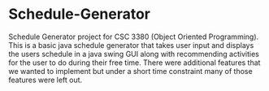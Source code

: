 # Schedule-Generator
Schedule Generator project for CSC 3380 (Object Oriented Programming). 
This is a basic java schedule generator that takes user input and displays the users schedule in a java swing GUI along with recommending activities for the user to do during their free time. There were additional features that we wanted to implement but under a short time constraint many of those features were left out. 
